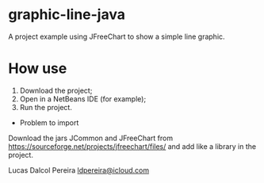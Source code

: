 # graphic-line-java


A project example using JFreeChart to show a simple line graphic.


# How use

1. Download the project;
2. Open in a NetBeans IDE (for example);
3. Run the project.

* Problem to import

Download the jars JCommon and JFreeChart from https://sourceforge.net/projects/jfreechart/files/ and add like a library in the project.

Lucas Dalcol Pereira
ldpereira@icloud.com
